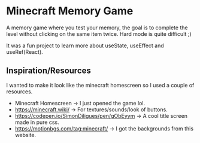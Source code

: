 # Minecraft Memory Game

A memory game where you test your memory, the goal is to complete the level without clicking on the same item twice. Hard mode is quite difficult ;)

It was a fun project to learn more about useState, useEffect and useRef(React).

## Inspiration/Resources

I wanted to make it look like the minecraft homescreen so I used a couple of resources.

- Minecraft Homescreen -> I just opened the game lol.
- https://minecraft.wiki/ -> For textures/sounds/look of buttons.
- https://codepen.io/SimonDiligues/pen/gObEyym -> A cool title screen made in pure css.
- https://motionbgs.com/tag:minecraft/ -> I got the backgrounds from this website.

